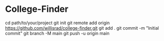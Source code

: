 # College-Finder
cd path/to/your/project
git init
git remote add origin https://github.com/willisrad/college-finder.git
git add .
git commit -m "Initial commit"
git branch -M main
git push -u origin main

